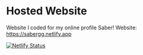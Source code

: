 # Hosted Website 
Website I coded for my online profile Saber! Website: https://sabergg.netlify.app

[![Netlify Status](https://api.netlify.com/api/v1/badges/20cb947d-d77c-44ca-ab31-d5cd54dff98b/deploy-status)](https://sabergg.netlify.app)
